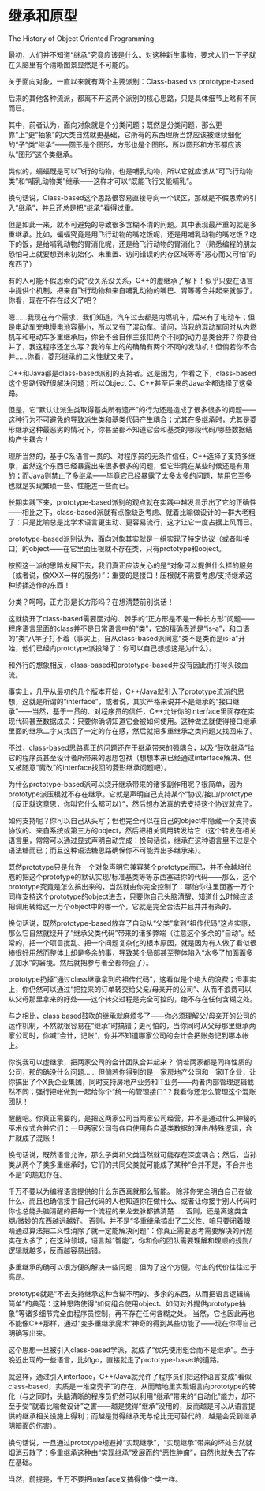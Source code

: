 # 继承和原型

The History of Object Oriented Programming

最初，人们并不知道“继承”究竟应该是什么。对这种新生事物，要求人们一下子就在头脑里有个清晰图景显然是不可能的。

关于面向对象，一直以来就有两个主要派别：Class-based vs prototype-based

后来的其他各种流派，都离不开这两个派别的核心思路，只是具体细节上略有不同而已。

其中，前者认为，面向对象就是个分类问题；既然是分类问题，那么更靠“上”更“抽象”的大类自然就更基础，它所有的东西理所当然应该被继续细化的“子”类“继承”——圆形是个图形，方形也是个图形，所以圆形和方形都应该从“图形”这个类继承。

类似的，蝙蝠既是可以飞行的动物，也是哺乳动物，所以它就应该从“可飞行动物类”和“哺乳动物类”继承——这样才可以“既能飞行又能哺乳”。

换句话说，Class-based这个思路很容易直接导向一个误区，那就是不假思索的引入“继承”，并且还总是把“继承”看得过重。

但是如此一来，就不可避免的导致很多含糊不清的问题。其中表现最严重的就是多重继承。比如，蝙蝠究竟是用飞行动物的嘴吃饭呢，还是用哺乳动物的嘴吃饭？吃下的饭，是给哺乳动物的胃消化呢，还是给飞行动物的胃消化？（熟悉编程的朋友恐怕马上就要想到未初始化、未重置、访问错误的内存区域等等“恶心而又可怕”的东西了）

有的人可能不假思索的说“没关系没关系，C++的虚继承了解下！似乎只要在语言中提供个机制，把来自飞行动物和来自哺乳动物的嘴巴、胃等等合并起来就够了。你看，现在不存在歧义了吧？

嗯……我现在有个需求，我们知道，汽车过去都是内燃机车，后来有了电动车；但是电动车充电慢电池容量小，所以又有了混动车。请问，当我的混动车同时从内燃机车和电动车多重继承后，你会不会自作主张把两个不同的动力基类合并？你要合并了，我这程序还怎么写？我的车上的的确确有两个不同的发动机！但倘若你不合并……你看，菱形继承的二义性就又来了。

C++和Java都是class-based派别的支持者。这是因为，乍看之下，class-based这个思路很好很解决问题；所以Object C、C++甚至后来的Java全都选择了这条路。

但是，它“默认让派生类取得基类所有遗产”的行为还是造成了很多很多的问题——这种行为不可避免的导致派生类和基类代码产生耦合；尤其在多继承时，尤其是菱形继承这种最恶劣的情况下，你甚至都不知道它会和基类的哪段代码/哪些数据结构产生耦合！

理所当然的，基于C系语言一贯的、对程序员的无条件信任，C++选择了支持多继承，虽然这个东西已经暴露出来很多很多的问题，但它毕竟在某些时候还是有用的；而Java则禁止了多继承——毕竟它已经暴露了太多太多的问题，禁用它至多也就是实现繁琐一些、性能差一些而已。

长期实践下来，prototype-based派别的观点就在实践中越发显示出了它的正确性——相比之下，class-based派就有点像缺乏考虑、就着比喻做设计的一群大老粗了：只是比喻总是比学术语言更生动、更容易流行，这才让它一度占据上风而已。

prototype-based派别认为，面向对象其实就是一组实现了特定协议（或者叫接口）的object——在它里面压根就不存在类，只有prototype和object。

按照这一派的思路发展下去，我们真正应该关心的是“对象可以提供什么样的服务（或者说，像XXX一样的服务）”：重要的是接口！压根就不需要考虑/支持继承这种矫揉造作的东西！

分类？呵呵，正方形是长方形吗？在想清楚前别说话！

这就绕开了class-based需要面对的、棘手的“正方形是不是一种长方形”问题——程序语言里面的class并不是日常语言中的“类”，它的精确表述是“is-a”，和口语的“类”八竿子打不着（事实上，自从class-based派同意“类不是类而是is-a”开始，他们已经向prototype派投降了：你可以自己想想这是为什么）。

和外行的想象相反，class-based和prototype-based并没有因此而打得头破血流。

事实上，几乎从最初的几个版本开始，C++/Java就引入了prototype流派的思想，这就是所谓的“interface”，或者说，其实严格来说并不是继承的“接口继承”——当然，基于一贯的、对程序员的信任，C++允许你的interface里面存在实现代码甚至数据成员：只要你确切知道它会被如何使用。这种做法就使得接口继承里面的继承二字又找回了一定的存在感，然后就把多重继承之类问题又找回来了。

不过，class-based思路真正的问题还在于继承带来的强耦合，以及“鼓吹继承”给它的程序员甚至设计者所带来的思想包袱（想想本来已经通过interface解决、但又被随意“魔改”的interface找回的菱形继承问题吧）。

为什么prototype-based派可以绕开继承带来的诸多副作用呢？很简单，因为prototype派压根就不存在继承。它就是声明自己支持某个“协议/接口/prototype（反正就这意思，你叫它什么都可以）”，然后想办法真的去支持这个协议就完了。

如何支持呢？你可以自己从头写；但也完全可以在自己的object中隐藏一个支持该协议的、来自系统或第三方的object，然后把相关调用转发给它（这个转发在相关语言里，常常可以通过显式声明自动完成：换句话说，继承在这种语言里不过是个语法糖而已；而且这种语法糖思路确保你不可能弄出多继承来）。

既然prototype只是允许一个对象声明它兼容某个prototype而已，并不会越俎代庖的把这个prototype的默认实现/标准基类等等东西塞进你的代码——那么，这个prototype究竟是怎么搞出来的，当然就由你完全控制了：哪怕你往里面塞一万个同样支持这个prototype的object进去，只要你自己头脑清醒、知道什么时候应该把调用转给这一万个object中的哪一个，它就是完全合法并且井井有条的。

换句话说，既然prototype-based放弃了自动从“父类”拿到“祖传代码”这点实惠，那么它自然就绕开了“继承父类代码”带来的诸多弊端（注意这个多余的“自动”。经常的，把一个项目搅乱、把一个问题复杂化的根本原因，就是因为有人做了看似很棒很好用然而整体上却是多余的事，导致某个局部甚至整体陷入“水多了加面面多了加水”的窘境。然后就把参与者全都带歪了）。

prototype扔掉“通过class继承拿到的祖传代码”，这看似是个绝大的浪费；但事实上，你仍然可以通过“把拉来的订单转交给父亲/母亲开的公司”、从而不浪费可以从父母那里拿来的好处——这个转交过程是完全可控的，绝不存在任何含糊之处。

与之相比，class based鼓吹的继承就麻烦多了——你必须理解父/母亲开的公司的运作机制，不然就很容易在“继承”时搞错；更可怕的，当你同时从父母那里继承两家公司时，你喊“会计，记账”，你并不知道哪家公司的会计会把账务记到哪本帐上。

你说我可以虚继承，把两家公司的会计团队合并起来？
倘若两家都是同样性质的公司，那的确没什么问题……
但倘若你得到的是一家房地产公司和一家IT企业，让你搞出了个X氏企业集团，同时支持房地产业务和IT业务——两者内部管理逻辑截然不同；强行把帐做到一起给你个“统一的管理接口”？我看你还怎么管理这个混账团队！

醒醒吧。你真正需要的，是把这两家公司当两家公司经营，并不是通过什么神秘的巫术仪式合并它们：一旦两家公司有各自使用各自基类数据的理由/特殊逻辑，合并就成了混账！

换句话说，既然语言允许，那么子类和父类当然就可能存在深度耦合；然后，当孙类从两个子类多重继承时，它们的共同父类就可能成了某种“合并不是，不合并也不是”的尴尬存在。

千万不要以为编程语言提供的什么东西真就那么智能。
除非你完全明白自己在做什么、而且也确信接手自己代码的人也知道你在做什么、或者让你接手别人代码时你也总能头脑清醒的把每一个流程的来龙去脉都搞清楚……否则，还是离这类含糊/微妙的东西越远越好。
否则，并不是“多重继承搞出了二义性、咱只要闭着眼睛通过算法把二义性消除了就一定能解决问题”：你真正需要思考需要解决的问题实在太多了；在这种领域，语言越“智能”，你和你的团队需要理解和理顺的规则/逻辑就越多，反而越容易出错。

多重继承的确可以很方便的解决一些问题；但为了这个方便，付出的代价往往过于高昂。

prototype就是“不去支持继承这种含糊不明的、多余的东西，从而把语言逻辑搞简单”的典范：这种思路使得“如何组合使用object、如何对外提供prototype抽象”等诸多细节完全由程序员控制，再不存在任何含糊之处。
当然，它也因此再也不能像C++那样，通过“变多重继承魔术”神奇的得到某些功能了——现在你得自己明确写出来。

这个思想一旦被引入class-based学派，就成了“优先使用组合而不是继承”。至于晚近出现的一些语言，比如go，直接就走了prototype-based的道路。

就这样，通过引入interface，C++/Java就允许了程序员们把这种语言变成“看似class-based，实质是一堆空壳子”的存在，从而暗地里实现语言向prototype的转化（与之同时，头脑清晰的程序员仍然可以利用“继承”带来的“自动化”能力，却不至于受“就着比喻做设计”之害——越是觉得“继承”没用的，反而越是可以从语言提供的继承相关设施上得利；而越是觉得继承无与伦比无可替代的，越是会受到继承阴暗面的伤害）。

换句话说，一旦通过prototype规避掉“实现继承”，“实现继承”带来的坏处自然就烟消云散了：多重继承这种由“实现继承”发展而的“恶性肿瘤”，自然也就失去了存在基础。

当然，前提是，千万不要把interface又搞得像个类一样。

